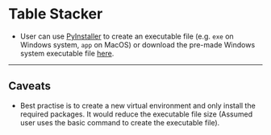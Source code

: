 # Table Stacker 
- User can use [PyInstaller](https://pyinstaller.org/en/stable/) to create an executable file (e.g. `exe` on Windows system, `app` on MacOS) or download the pre-made Windows system executable file [here](https://drive.google.com/file/d/1O475gFbi-R6ixo-WmGjgCpb3CTfIFnHA/view?usp=drive_link). 
---
## Caveats
- Best practise is to create a new virtual environment and only install the required packages. It would reduce the executable file size (Assumed user uses the basic command to create the executable file).
  
